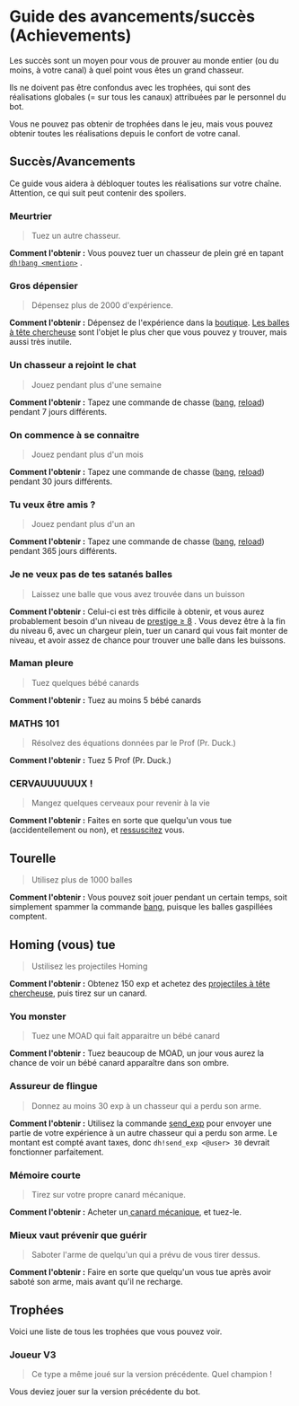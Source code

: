 # Guide des avancements/succès \(Achievements\)

Les succès sont un moyen pour vous de prouver au monde entier \(ou du moins, à votre canal\) à quel point vous êtes un grand chasseur.

Ils ne doivent pas être confondus avec les trophées, qui sont des réalisations globales \(= sur tous les canaux\) attribuées par le personnel du bot.

Vous ne pouvez pas obtenir de trophées dans le jeu, mais vous pouvez obtenir toutes les réalisations depuis le confort de votre canal.

## Succès/Avancements

Ce guide vous aidera à débloquer toutes les réalisations sur votre chaîne. Attention, ce qui suit peut contenir des spoilers.

### Meurtrier

> Tuez un autre chasseur.

**Comment l'obtenir :** Vous pouvez tuer un chasseur de plein gré en tapant [`dh!bang <mention>`](https://duckhunt.me/commands/bang) .

### Gros dépensier

> Dépensez plus de 2000 d'expérience.

**Comment l'obtenir :** Dépensez de l'expérience dans la [boutique](https://duckhunt.me/commands/shop). [Les balles à tête chercheuse](https://duckhunt.me/commands/shop/homing) sont l'objet le plus cher que vous pouvez y trouver, mais aussi très inutile.

### Un chasseur a rejoint le chat

> Jouez pendant plus d'une semaine

**Comment l'obtenir :** Tapez une commande de chasse \([bang](https://duckhunt.me/commands/bang), [reload](https://duckhunt.me/commands/reload)\) pendant 7 jours différents.

### On commence à se connaitre

> Jouez pendant plus d'un mois

**Comment l'obtenir :** Tapez une commande de chasse \([bang](https://duckhunt.me/commands/bang), [reload](https://duckhunt.me/commands/reload)\) pendant 30 jours différents.

### Tu veux être amis ?

> Jouez pendant plus d'un an

**Comment l'obtenir :** Tapez une commande de chasse \([bang](https://duckhunt.me/commands/bang), [reload](https://duckhunt.me/commands/reload)\) pendant 365 jours différents.

### Je ne veux pas de tes satanés balles

> Laissez une balle que vous avez trouvée dans un buisson

**Comment l'obtenir :** Celui-ci est très difficile à obtenir, et vous aurez probablement besoin d'un niveau de [prestige ≥ 8](levels-and-experience.md) . Vous devez être à la fin du niveau 6, avec un chargeur plein, tuer un canard qui vous fait monter de niveau, et avoir assez de chance pour trouver une balle dans les buissons.

### Maman pleure

> Tuez quelques bébé canards

**Comment l'obtenir :** Tuez au moins 5 bébé canards

### MATHS 101

> Résolvez des équations données par le Prof \(Pr. Duck.\)

**Comment l'obtenir :** Tuez 5 Prof \(Pr. Duck.\)

### CERVAUUUUUUX !

> Mangez quelques cerveaux pour revenir à la vie

**Comment l'obtenir :** Faites en sorte que quelqu'un vous tue \(accidentellement ou non\), et [ressuscitez](https://duckhunt.me/commands/revive) vous.

## Tourelle

> Utilisez plus de 1000 balles

**Comment l'obtenir :** Vous pouvez soit jouer pendant un certain temps, soit simplement spammer la commande [bang](https://duckhunt.me/commands/bang), puisque les balles gaspillées comptent.

## Homing \(vous\) tue

> Ustilisez les projectiles Homing

**Comment l'obtenir :** Obtenez 150 exp et achetez des [projectiles à tête chercheuse](https://duckhunt.me/commands/shop/homing_bullets), puis tirez sur un canard.

### You monster

> Tuez une MOAD qui fait apparaitre un bébé canard

**Comment l'obtenir :** Tuez beaucoup de MOAD, un jour vous aurez la chance de voir un bébé canard apparaître dans son ombre.

### Assureur de flingue

> Donnez au moins 30 exp à un chasseur qui a perdu son arme.

**Comment l'obtenir :** Utilisez la commande [send\_exp](https://duckhunt.me/commands/send_exp) pour envoyer une partie de votre expérience à un autre chasseur qui a perdu son arme. Le montant est compté avant taxes, donc `dh!send_exp <@user> 30` devrait fonctionner parfaitement.

### Mémoire courte

> Tirez sur votre propre canard mécanique.

**Comment l'obtenir :** Acheter un[ canard mécanique](https://duckhunt.me/commands/shop/mechanical), et tuez-le.

### Mieux vaut prévenir que guérir

> Saboter l'arme de quelqu'un qui a prévu de vous tirer dessus.

**Comment l'obtenir :** Faire en sorte que quelqu'un vous tue après avoir saboté son arme, mais avant qu'il ne recharge.

## Trophées

Voici une liste de tous les trophées que vous pouvez voir.

### Joueur V3

> Ce type a même joué sur la version précédente. Quel champion !

Vous deviez jouer sur la version précédente du bot.

